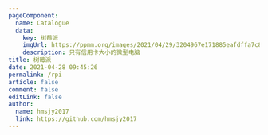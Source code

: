```yaml
---
pageComponent: 
  name: Catalogue
  data: 
    key: 树莓派
    imgUrl: https://ppmm.org/images/2021/04/29/3204967e171885eafdffa7c80bcdd6a2.png
    description: 只有信用卡大小的微型电脑
title: 树莓派
date: 2021-04-28 09:45:26
permalink: /rpi
article: false
comment: false
editLink: false
author: 
  name: hmsjy2017
  link: https://github.com/hmsjy2017
---
```

